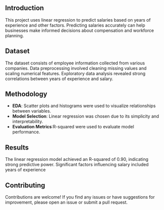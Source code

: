 ## Introduction
This project uses linear regression to predict salaries based on years of experience and other factors. Predicting salaries accurately can help businesses make informed decisions about compensation and workforce planning.

## Dataset
The dataset consists of employee information collected from various companies. Data preprocessing involved cleaning missing values and scaling numerical features. Exploratory data analysis revealed strong correlations between years of experience and salary.

## Methodology
- **EDA**: Scatter plots and histograms were used to visualize relationships between variables.
- **Model Selection**: Linear regression was chosen due to its simplicity and interpretability.
- **Evaluation Metrics**:R-squared were used to evaluate model performance.

## Results
The linear regression model achieved an R-squared of 0.90, indicating strong predictive power. Significant factors influencing salary included years of experience

## Contributing
Contributions are welcome! If you find any issues or have suggestions for improvement, please open an issue or submit a pull request.

